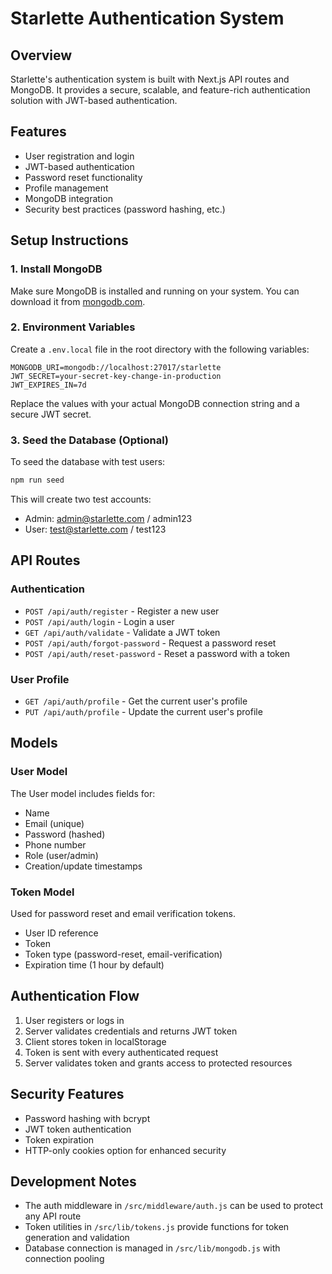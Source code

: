 # Starlette Authentication System

## Overview

Starlette's authentication system is built with Next.js API routes and MongoDB. It provides a secure, scalable, and feature-rich authentication solution with JWT-based authentication.

## Features

- User registration and login
- JWT-based authentication
- Password reset functionality
- Profile management
- MongoDB integration
- Security best practices (password hashing, etc.)

## Setup Instructions

### 1. Install MongoDB

Make sure MongoDB is installed and running on your system. You can download it from [mongodb.com](https://www.mongodb.com/try/download/community).

### 2. Environment Variables

Create a `.env.local` file in the root directory with the following variables:

```
MONGODB_URI=mongodb://localhost:27017/starlette
JWT_SECRET=your-secret-key-change-in-production
JWT_EXPIRES_IN=7d
```

Replace the values with your actual MongoDB connection string and a secure JWT secret.

### 3. Seed the Database (Optional)

To seed the database with test users:

```bash
npm run seed
```

This will create two test accounts:
- Admin: admin@starlette.com / admin123
- User: test@starlette.com / test123

## API Routes

### Authentication

- `POST /api/auth/register` - Register a new user
- `POST /api/auth/login` - Login a user
- `GET /api/auth/validate` - Validate a JWT token
- `POST /api/auth/forgot-password` - Request a password reset
- `POST /api/auth/reset-password` - Reset a password with a token

### User Profile

- `GET /api/auth/profile` - Get the current user's profile
- `PUT /api/auth/profile` - Update the current user's profile

## Models

### User Model

The User model includes fields for:
- Name
- Email (unique)
- Password (hashed)
- Phone number
- Role (user/admin)
- Creation/update timestamps

### Token Model

Used for password reset and email verification tokens.
- User ID reference
- Token
- Token type (password-reset, email-verification)
- Expiration time (1 hour by default)

## Authentication Flow

1. User registers or logs in
2. Server validates credentials and returns JWT token
3. Client stores token in localStorage
4. Token is sent with every authenticated request
5. Server validates token and grants access to protected resources

## Security Features

- Password hashing with bcrypt
- JWT token authentication
- Token expiration
- HTTP-only cookies option for enhanced security

## Development Notes

- The auth middleware in `/src/middleware/auth.js` can be used to protect any API route
- Token utilities in `/src/lib/tokens.js` provide functions for token generation and validation
- Database connection is managed in `/src/lib/mongodb.js` with connection pooling
